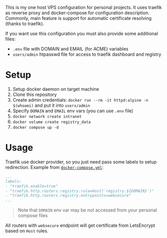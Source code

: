 This is my one host VPS configuration for personal projects. It uses traefik as
reverse proxy and docker-compose for configuration description. Commonly, main
feature is support for automatic certificate resolving (thanks to traefik).

If you want use this configuration you must also provide some additional files:
- `.env` file with DOMAIN and EMAIL (for ACME) variables
- `users/admin` htpasswd file for access to traefik dashboard and registry

# Setup
1. Setup docker daemon on target machine
2. Clone this repository
3. Create admin credentials: `docker run --rm -it httpd:alpine -n $(whoami)` and
   put it into `users/admin`
4. Specify `DOMAIN` and `EMAIL` env vars (you can use `.env` file)
5. `docker network create intranet`
6. `docker volume create registry_data`
7. `docker compose up -d`

# Usage
Traefik use docker provider, so you just need pass some labels to setup
redirection. Example from [`docker-compose.yml`](./docker-compose.yml):
```yaml
...
labels:
- "traefik.enable=true"
- "traefik.http.routers.registry.rule=Host(`registry.${DOMAIN}`)"
- "traefik.http.routers.registry.entrypoints=websecure"
...
```

> Note that `DOMAIN` env var may be not accessed from your personal compose
> files

All routers with `websecure` endpoint will get certificate from LetsEncrypt
based on `Host` rules.
